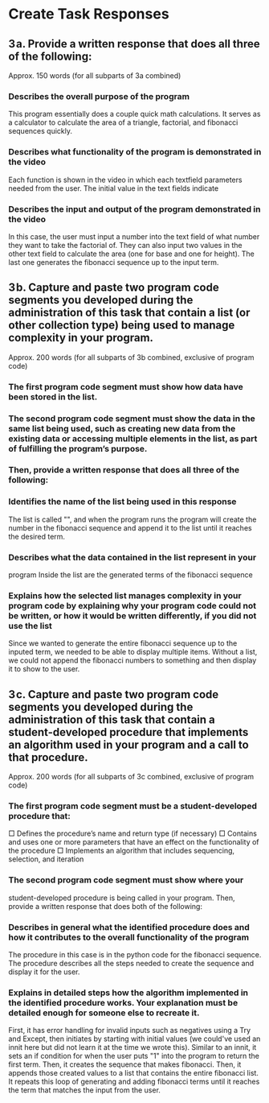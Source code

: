 # Create Task Responses

## 3 a. Provide a written response that does all three of the following:
Approx. 150 words (for all subparts of 3a combined)
### Describes the overall purpose of the program
This program essentially does a couple quick math calculations. It serves as a calculator to calculate the area of a triangle, factorial, and fibonacci sequences quickly.
### Describes what functionality of the program is demonstrated in the video
Each function is shown in the video in which each textfield parameters needed from the user. The initial value in the text fields indicate 
### Describes the input and output of the program demonstrated in the video
In this case, the user must input a number into the text field of what number they want to take the factorial of. They can also input two values in the other text field to calculate the area (one for base and one for height). The last one generates the fibonacci sequence up to the input term.
## 3 b. Capture and paste two program code segments you developed during the administration of this task that contain a list (or other collection type) being used to manage complexity in your program.
Approx. 200 words (for all subparts of 3b combined, exclusive of
program code)
### The first program code segment must show how data have been stored in the list.
### The second program code segment must show the data in the same list being used, such as creating new data from the existing data or accessing multiple elements in the list, as part of fulfilling the program’s purpose.

### Then, provide a written response that does all three of the following:
### Identifies the name of the list being used in this response
The list is called "", and when the program runs the program will create the number in the fibonacci sequence and append it to the list until it reaches the desired term.
### Describes what the data contained in the list represent in your
program
Inside the list are the generated terms of the fibonacci sequence
### Explains how the selected list manages complexity in your program code by explaining why your program code could not be written, or how it would be written differently, if you did not use the list
Since we wanted to generate the entire fibonacci sequence up to the inputed term, we needed to be able to display multiple items. Without a list, we could not append the fibonacci numbers to something and then display it to show to the user.

## 3 c. Capture and paste two program code segments you developed during the administration of this task that contain a student-developed procedure that implements an algorithm used in your program and a call to that procedure.
Approx. 200 words (for all subparts of 3c combined, exclusive of
program code)
### The first program code segment must be a student-developed procedure that:
□ Defines the procedure’s name and return type (if necessary)
□ Contains and uses one or more parameters that have an effect
on the functionality of the procedure
□ Implements an algorithm that includes sequencing, selection,
and iteration
### The second program code segment must show where your
student-developed procedure is being called in your program.
Then, provide a written response that does both of the following:
### Describes in general what the identified procedure does and how it contributes to the overall functionality of the program
The procedure in this case is in the python code for the fibonacci sequence. The procedure describes all the steps needed to create the sequence and display it for the user. 
### Explains in detailed steps how the algorithm implemented in the identified procedure works. Your explanation must be detailed enough for someone else to recreate it.
First, it has error handling for invalid inputs such as negatives using a Try and Except, then initiates by starting with initial values (we could've used an innit here but did not learn it at the time we wrote this). Similar to an innit, it sets an if condition for when the user puts "1" into the program to return the first term. Then, it creates the sequence that makes fibonacci. Then, it appends those created values to a list that contains the entire fibonacci list. It repeats this loop of generating and adding fibonacci terms until it reaches the term that matches the input from the user.
